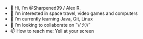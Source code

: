 - 👋 Hi, I’m @Sharpened99 / Alex R.
- 👀 I’m interested in space travel, video games and computers
- 🌱 I’m currently learning Java, Git, Linux
- 💞️ I’m looking to collaborate on ¯\\_(ツ)_/¯
- 📫 How to reach me: Yell at your screen

<!---
Sharpened99/Sharpened99 is a ✨ special ✨ repository because its `README.md` (this file) appears on your GitHub profile.
You can click the Preview link to take a look at your changes.
--->
